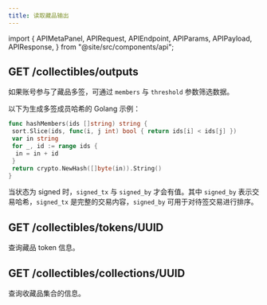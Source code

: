 ```yaml
---
title: 读取藏品输出
---
```


import {
  APIMetaPanel,
  APIRequest,
  APIEndpoint,
  APIParams,
  APIPayload,
  APIResponse,
} from "@site/src/components/api";

## GET /collectibles/outputs

<APIEndpoint url="/collectibles/outputs?state=:state&offset=:offset&limit=:limit&members=:members&threshold=:threshold" />

<APIMetaPanel scope="Authorized" />

<APIParams
  p-state="可选，UTXO 状态，如 unspent、signed、spent"
  p-offset="可选，分页起始时间，RFC3339Nano 格式，例如 `2020-12-12T12:12:12.999999999Z`"
  p-limit="可选，每页数量，默认 500，最大 500"
  p-members="与 threshold 搭配使用，用于多签成员的哈希"
  p-threshold="整数，与 members 搭配使用，多签阈值，例如 2/3 时 threshold = 2"
/>

如果账号参与了藏品多签，可通过 `members` 与 `threshold` 参数筛选数据。

以下为生成多签成员哈希的 Golang 示例：

```go
func hashMembers(ids []string) string {
 sort.Slice(ids, func(i, j int) bool { return ids[i] < ids[j] })
 var in string
 for _, id := range ids {
  in = in + id
 }
 return crypto.NewHash([]byte(in)).String()
}
```

<APIRequest
  title="Get collectibles Outputs"
  url="/collectibles/outputs?members=:members&threshold=:threshold&limit=500&offset=2006-01-02T15:04:05.999999999Z&state=spent"
/>

<APIResponse name="collectible_output" />

当状态为 signed 时，`signed_tx` 与 `signed_by` 才会有值。其中 `signed_by` 表示交易哈希，`signed_tx` 是完整的交易内容，`signed_by` 可用于对待签交易进行排序。

## GET /collectibles/tokens/UUID

查询藏品 token 信息。

<APIEndpoint url="/collectibles/tokens/UUID" />

<APIRequest
  title="Get collectibles token"
  url="/collectibles/tokens/ab56be4c-5b20-41c6-a9c3-244f9a433f35"
/>

<APIResponse name="collectible_token" />

## GET /collectibles/collections/UUID

查询收藏品集合的信息。

<APIEndpoint url="/collectibles/collections/UUID" />

<APIRequest
  title="Get collectibles collection"
  url="/collectibles/collections/ab56be4c-5b20-41c6-a9c3-244f9a433f35"
/>

<APIResponse name="collectible_collection" />

